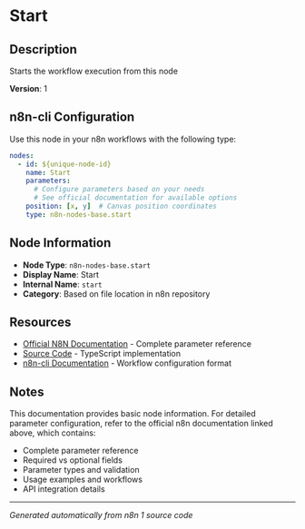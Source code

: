 # Start

## Description

Starts the workflow execution from this node

**Version**: 1

## n8n-cli Configuration

Use this node in your n8n workflows with the following type:

```yaml
nodes:
  - id: ${unique-node-id}
    name: Start
    parameters:
      # Configure parameters based on your needs
      # See official documentation for available options
    position: [x, y]  # Canvas position coordinates
    type: n8n-nodes-base.start
```

## Node Information

- **Node Type**: `n8n-nodes-base.start`
- **Display Name**: Start
- **Internal Name**: `start`
- **Category**: Based on file location in n8n repository

## Resources

- [Official N8N Documentation](https://docs.n8n.io/integrations/builtin/app-nodes/n8n-nodes-base.start/) - Complete parameter reference
- [Source Code](https://github.com/n8n-io/n8n/blob/master/packages/nodes-base/nodes/Start/Start.node.ts) - TypeScript implementation
- [n8n-cli Documentation](https://github.com/edenreich/n8n-cli) - Workflow configuration format

## Notes

This documentation provides basic node information. For detailed parameter configuration, 
refer to the official n8n documentation linked above, which contains:

- Complete parameter reference
- Required vs optional fields
- Parameter types and validation
- Usage examples and workflows
- API integration details

---
*Generated automatically from n8n 1 source code*
